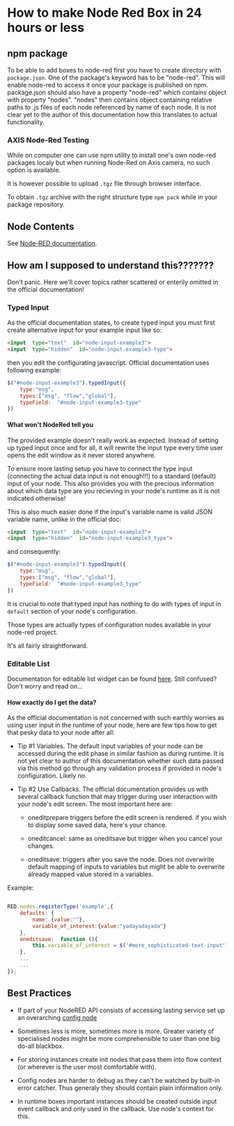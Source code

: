 
# How to make Node Red Box in 24 hours or less

## npm package

To be able to add boxes to node-red first you have to create directory with `package.json`.
One of the package's keyword has to be "node-red". This will enable node-red to access it once your package is published on npm.
package.json should also have a property "node-red" which contains object with property "nodes".
"nodes" then contains object containing relative paths to .js files of each node referenced by name of each node.
It is not clear yet to the author of this documentation how this translates to actual functionality.



### AXIS Node-Red Testing

While on computer one can use npm utility to install one's own node-red packages localy but when running Node-Red on Axis camera, no such option is available.

It is however possible to upload `.tgz` file through browser interface.

To obtain `.tgz` archive with the right structure type `npm pack` while in your package repository.



## Node Contents

See [Node-RED documentation](https://nodered.org/docs/creating-nodes/).



## How am I supposed to understand this???????

Don't panic.
Here we'll cover topics rather scattered or enterily omitted in the official documentation!

### Typed Input

As the official documentation states, to create typed input you must first create alternative input for your example input like so:

```html
<input  type="text"  id="node-input-example3">
<input  type="hidden"  id="node-input-example3-type">
```



then you edit the configurating javascript. Official documentation uses following example:

```javascript
$("#node-input-example3").typedInput({
	type:"msg",
	types:["msg", "flow","global"],
	typeField:  "#node-input-example3-type"
})
```

#### What won't NodeRed tell you

The provided example doesn't really work as expected. Instead of setting up typed input once and for all, it will rewrite the input type every time user opens the edit window as it never stored anywhere.

To ensure more lasting setup you have to connect the type input (connecting the actual data input is not enough!!!) to a standard (default) input of your node. This also provides you with the precious information about which data type are you recieving in your node's runtime as it is not indicated otherwise!

This is also much easier done if the input's variable name is valid JSON variable name, unlike in the official doc:

```html
<input  type="text"  id="node-input-example3">
<input  type="hidden"  id="node-input-example3_type">
```

and consequently:

```javascript
$("#node-input-example3").typedInput({
	type:"msg",
	types:["msg", "flow","global"],
	typeField:  "#node-input-example3_type"
})
```



It is crucial to note that typed input has nothing to do with types of input in `default` section of your node's configuration.

Those types are actually types of configuration nodes available in your node-red project.

It's all fairly straightforward.



### Editable List

Documentation for editable list widget can be found [here](https://nodered.org/docs/api/ui/editableList/#options-connectWith).
Still confused? Don't worry and read on...



#### How exactly do I get the data?

As the official documentation is not concerned with such earthly worries as using user input in the runtime of your node, here are few tips how to get that pesky data to your node after all:


- Tip #1 Variables. The default input variables of your node can be accessed during the edit phase in similar fashion as during runtime. It is not yet clear to author of this documentation whether such data passed via this method go through any validation process if provided in node's configuration.
Likely no.


- Tip #2 Use Callbacks. The official documentation provides us with several callback function that may trigger during user interaction with your node's edit screen. The most important here are:
	- oneditprepare triggers before the edit screen is rendered. if you wish to display some saved data, here's your chance.

	- oneditcancel: same as oneditsave but trigger when you cancel your changes.

	- oneditsave: triggers after you save the node. Does not overwirite default mapping of inputs to variables but might be able to overwrite already mapped value stored in a variables.

Example:

```javascript

RED.nodes.registerType('example',{
	defaults: {
		name: {value:""},
		variable_of_interest:{value:"yadayadayada"}
	},
	oneditsave:  function (){
		this.variable_of_interest = $('#more_sophisticated-text-input').val();
	},
	...
	...
});

```

## Best Practices

- If part of your NodeRED API consists of accessing lasting service set up an overarching [config node](https://nodered.org/docs/creating-nodes/config-nodes)

- Sometimes less is more, sometimes more is more. Greater variety of specialised nodes might be more comprehensible to user than one big do-all blackbox.

- For storing instances create init nodes that pass them into flow context (or wherever is the user most comfortable with).

- Config nodes are harder to debug as they can't be watched by built-in error catcher. Thus generaly they should contain plain information only.

- In runtime boxes important instances should be created outside input event callback and only used in the callback. Use node's context for this.
